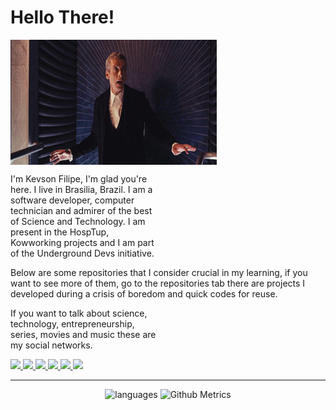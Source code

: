 # Hello There!

<p style="display: flex; flex-direction: row;">
  <img align='right' src='./doctor_dance.gif' width="330" height="200">
  <p style="padding-right: 270px;" >
    I'm Kevson Filipe, I'm glad you're here. I live in Brasilia, Brazil. I am a software developer, computer technician and admirer of the best of Science and Technology. I am present in the HospTup, Kowworking projects and I am part of the Underground Devs initiative.
  </p>
  <p>
    Below are some repositories that I consider crucial in my learning, if you want to see more of them, go to the repositories tab there are projects I developed during a crisis of boredom and quick codes for reuse.
  </p>

  <p style="padding-right: 270px;">
    If you want to talk about science, technology, entrepreneurship, series, movies and music these are my social networks.
  </p>
<p>

<p style="padding-right: 270px;">
  <a href="https://twitter.com/KFI1196" target="_blank">
    <img src="https://img.shields.io/twitter/follow/KFI1196?color=%2300acee&logo=twitter&logoColor=%23FFF&style=for-the-badge">
  </a>
  <a href="https://github.com/KevsonDoc" target="_blank">
    <img src="https://img.shields.io/github/followers/KevsonDoc?color=%23000&label=KevsonDoc&logo=github&logoColor=%23000&style=for-the-badge">
  </a>
  <a href="https://www.linkedin.com/in/kevson-filipe" target="_blank">
    <img src="https://img.shields.io/badge/linkedin-%230077B5.svg?&style=for-the-badge&logo=linkedin&logoColor=white" />
  </a>
  <a href="https://medium.com/@kevsonfilipesantos" target="_blank">
    <img src="https://img.shields.io/badge/medium-%2312100E.svg?&style=for-the-badge&logo=medium&logoColor=white" />
  </a>
  <a href="mailto:kevsonfilipesantos@gmail.com" target="_blank">
    <img src="https://img.shields.io/badge/-kevsonfilipesantos@gmail.com-c14438?&style=for-the-badge&logo=Gmail&logoColor=white&link=mailto:kevsonfilipesantos@gmail.com">
  </a>
  <a href="https://www.instagram.com/kevsonfilipe/" target="_blank">
    <img src="https://img.shields.io/badge/-kevsonfilipe-c14438?&style=for-the-badge&logo=instagram&logoColor=white">
  </a>
</div>

- - -

<div align="center">
  <img height="250px" alt="languages" src="https://github-readme-stats.vercel.app/api/top-langs/?username=KevsonDoc&layout=compact&theme=tokyonight&langs_count=10&bg_color=151515">
  <img height="250px" src="https://metrics.lecoq.io/KevsonDoc" alt="Github Metrics">
</div>
